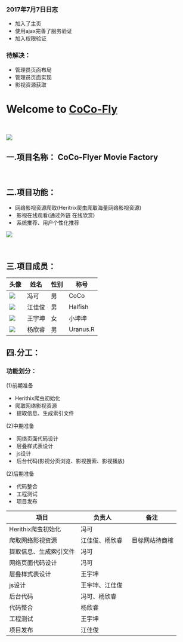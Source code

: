### 2017年7月7日日志                                
+  加入了主页
+  使用ajax完善了服务验证
+  加入权限验证
### 待解决：
+ 管理员页面布局
+ 管理员页面实现
+ 影视资源获取



# Welcome to [CoCo-Fly](https://github.com/CoCo-Fly-4/wust4CoCoFly)
<br/>

![](http://i4.piimg.com/1949/60be8c9995de96da.jpg)

## 一.项目名称： CoCo-Flyer Movie Factory

<br/>

## 二.项目功能： 
+  网络影视资源爬取(Heritrix爬虫爬取海量网络影视资源)
+  影视在线观看(通过外链 在线欣赏)
+  系统推荐、用户个性化推荐

![](http://chuantu.biz/t5/125/1499172590x974338535.png)

<br/>

## 三.项目成员： 

头像 | 姓名 | 性别 | 称号
----|----|------|----
![](http://chuantu.biz/t5/126/1499217497x1899624972.jpg) | 冯可 | 男  | CoCo
![](http://chuantu.biz/t5/126/1499217838x1035452427.jpg) | 江佳俊 | 男  | Halfish
![](http://chuantu.biz/t5/126/1499218249x1035452427.jpg) | 王宇坤 | 女  | 小坤坤
![](http://chuantu.biz/t5/126/1499217473x1035452427.jpg) | 杨欣睿 | 男  | Uranus.R



## 四.分工：

### 功能划分：  
(1)前期准备
   +  Herithix爬虫初始化
   +  爬取网络影视资源
   +  提取信息、生成索引文件  
   
(2)中期准备
   +  网络页面代码设计
   +  层叠样式表设计
   +  js设计
   +  后台代码(影视分页浏览、影视搜索、影视播放)  
   
(2)后期准备
   +  代码整合
   +  工程测试
   +  项目发布

项目 | 负责人 | 备注
----|------|----
Herithix爬虫初始化 | 冯可  | 
爬取网络影视资源 | 江佳俊、杨欣睿  |  目标网站待商榷
提取信息、生成索引文件 | 冯可  | 
网络页面代码设计 | 冯可  | 
层叠样式表设计 | 王宇坤  | 
js设计 | 王宇坤、江佳俊  |
后台代码 | 冯可、杨欣睿  | 
代码整合 | 杨欣睿  | 
工程测试 | 王宇坤  | 
项目发布 | 江佳俊  | 



    
      
   








